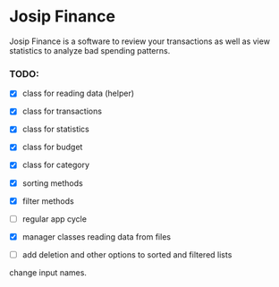 # Josip Finance

Josip Finance is a software to review your transactions as well as view statistics to analyze bad spending patterns.

### TODO:

- [x] class for reading data (helper)
- [x] class for transactions
- [x] class for statistics
- [x] class for budget
- [x] class for category
- [x] sorting methods
- [x] filter methods
- [ ] regular app cycle
- [x] manager classes reading data from files
- [ ] add deletion and other options to sorted and filtered lists


change input names.
